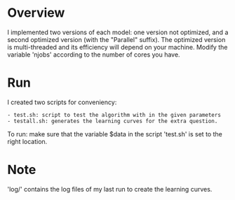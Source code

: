 Overview
========

I implemented two versions of each model: one version not optimized, and a second optimized version (with the "Parallel" suffix). The optimized version is multi-threaded and its efficiency will depend on your machine. Modify the variable 'njobs' according to the number of cores you have.

Run
===

I created two scripts for conveniency:

    - test.sh: script to test the algorithm with in the given parameters
    - testall.sh: generates the learning curves for the extra question.

To run: make sure that the variable $data in the script 'test.sh' is set to the right location.

Note
====

'log/' contains the log files of my last run to create the learning curves.
